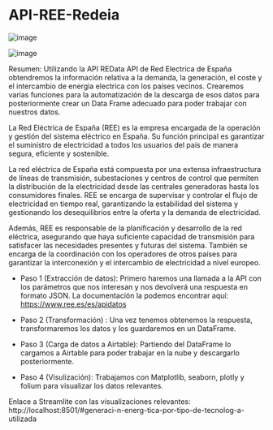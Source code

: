 # API-REE-Redeia






![image](https://github.com/Dande8719/API-REE-Redeia-/assets/103025222/ab6b3223-41dd-4d2c-8152-0c1da8e30af8)






![image](https://github.com/Dande8719/API-REE-Redeia-/assets/103025222/5c4fc708-f427-47b9-b669-19d224b3cfc4)






Resumen:
Utilizando la API REData API de Red Electrica de España obtendremos la información relativa a la demanda, la generación, el coste y el intercambio de energia electrica con los países vecinos. Crearemos varias funciones para la automatización de la descarga de esos datos para posteriormente crear un Data Frame adecuado para poder trabajar con nuestros datos.

La Red Eléctrica de España (REE) es la empresa encargada de la operación y gestión del sistema eléctrico en España. Su función principal es garantizar el suministro de electricidad a todos los usuarios del país de manera segura, eficiente y sostenible.

La red eléctrica de España está compuesta por una extensa infraestructura de líneas de transmisión, subestaciones y centros de control que permiten la distribución de la electricidad desde las centrales generadoras hasta los consumidores finales. REE se encarga de supervisar y controlar el flujo de electricidad en tiempo real, garantizando la estabilidad del sistema y gestionando los desequilibrios entre la oferta y la demanda de electricidad.

Además, REE es responsable de la planificación y desarrollo de la red eléctrica, asegurando que haya suficiente capacidad de transmisión para satisfacer las necesidades presentes y futuras del sistema. También se encarga de la coordinación con los operadores de otros países para garantizar la interconexión y el intercambio de electricidad a nivel europeo.

- Paso 1 (Extracción de datos):
Primero haremos una llamada a la API con los parámetros que nos interesan y nos devolverá una respuesta en formato JSON. La documentación la podemos encontrar aquí: https://www.ree.es/es/apidatos

- Paso 2 (Transformación) :
Una vez tenemos obtenemos la respuesta, transformaremos los datos y los guardaremos en un DataFrame.

- Paso 3 (Carga de datos a Airtable):
Partiendo del DataFrame lo cargamos a Airtable para poder trabajar en la  nube y descargarlo posteriormente.

- Paso 4 (Visulización):
Trabajamos con Matplotlib, seaborn, plotly y folium para visualizar los datos relevantes.


Enlace a Streamlite con las visualizaciones relevantes: http://localhost:8501/#generaci-n-energ-tica-por-tipo-de-tecnolog-a-utilizada
